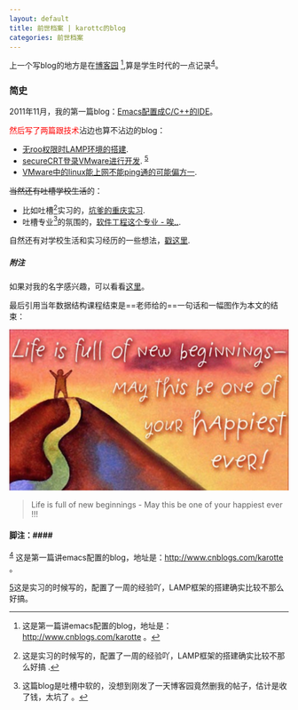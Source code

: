 ```yaml
---
layout: default
title: 前世档案 | karottc的blog
categories: 前世档案
---
```


上一个写blog的地方是在[博客园](http://www.cnblogs.com/karotte/) [^1],算是学生时代的一点记录<sup><a href="#fnref:4" name="fnref:4">4</a></sup>。

### 简史 ###
2011年11月，我的第一篇blog：[Emacs配置成C/C++的IDE](http://blog.csdn.net/karotte/article/details/6990031)。

<font color="red">然后写了两篇跟技术</font>沾边也算不沾边的blog：

* [无roo权限时LAMP环境的搭建](http://www.cnblogs.com/karotte/archive/2012/08/12/install_lamp.html).
* [secureCRT登录VMware进行开发](http://www.cnblogs.com/karotte/archive/2013/03/16/ssh2vmware.html). <sup><a href="#fnref:5" name="fnref:5">5</a></sup>
* [VMware中的linux能上网不能ping通的可能偏方一](http://www.cnblogs.com/karotte/archive/2013/03/24/vmware-ping.html).

<s>当然还有吐槽学校生活</s>的：

* 比如吐槽[^2]实习的，[坑爹的重庆实习](http://www.cnblogs.com/karotte/archive/2012/07/31/2616643.html).
* 吐槽专业[^3]的氛围的，[软件工程这个专业 - 唉..](http://www.cnblogs.com/karotte/archive/2012/06/17/impetuous_colloge.html).

自然还有对学校生活和实习经历的一些想法，[戳这里](http://www.cnblogs.com/karotte/category/388927.html).

##### 附注 #####

如果对我的名字感兴趣，可以看看[这里](http://karottc.is-programmer.com/posts/37508.html)。

最后引用当年数据结构课程结束是==老师给的==一句话和一幅图作为本文的结束：

![life is new](/images/20140614_2_life_is_new_start.png)

> Life is full of new beginnings - May this be one of your happiest ever !!!


#### 脚注：####

<sup><a href="#fnref:4" name="fnref:4">4</a></sup> 这是第一篇讲emacs配置的blog，地址是：http://www.cnblogs.com/karotte 。

[^1]: 这是第一篇讲emacs配置的blog，地址是：http://www.cnblogs.com/karotte 。

[^2]: 这是实习的时候写的，配置了一周的经验吖，LAMP框架的搭建确实比较不那么好搞 .

[^3]: 这篇blog是吐槽中软的，没想到刚发了一天博客园竟然删我的帖子，估计是收了钱，太坑了 。

<a href="#fnref:5" name="fnref:5">5</a>这是实习的时候写的，配置了一周的经验吖，LAMP框架的搭建确实比较不那么好搞。
